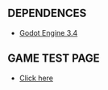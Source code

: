 ## DEPENDENCES
- [Godot Engine 3.4](https://godotengine.org/)

## GAME TEST PAGE
- [Click here](https://plataforma-ciencia-em-sintese.github.io/memory-game/deploy/index.html?id=25308&skip=0)
